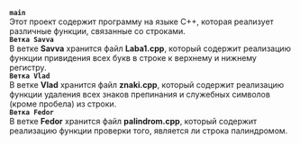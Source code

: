 **`main`**\
Этот проект содержит программу на языке C++, которая реализует различные функции, связанные со строками.\
**`Ветка Savva`**\
В ветке **Savva** хранится файл **Laba1.cpp**, который содержит реализацию функции привидения всех букв в строке к верхнему и нижнему регистру.\
**`Ветка Vlad`**\
В ветке **Vlad** хранится файл **znaki.cpp**, который содержит реализацию функции удаления всех знаков препинания и служебных символов (кроме пробела) из строки.\
**`Ветка Fedor`**\
В ветке **Fedor** хранится файл **palindrom.cpp**, который содержит реализацию функции проверки того, является ли строка палиндромом.
